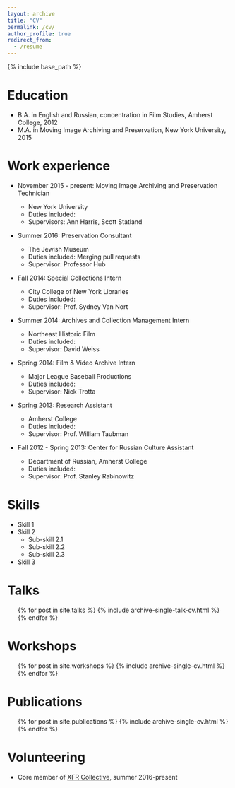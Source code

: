 ```yaml
---
layout: archive
title: "CV"
permalink: /cv/
author_profile: true
redirect_from:
  - /resume
---
```


{% include base_path %}

Education
======
* B.A. in English and Russian, concentration in Film Studies, Amherst College, 2012
* M.A. in Moving Image Archiving and Preservation, New York University, 2015

Work experience
======
* November 2015 - present: Moving Image Archiving and Preservation Technician
  * New York University
  * Duties included:
  * Supervisors: Ann Harris, Scott Statland

* Summer 2016: Preservation Consultant
  * The Jewish Museum
  * Duties included: Merging pull requests
  * Supervisor: Professor Hub

* Fall 2014: Special Collections Intern
  * City College of New York Libraries
  * Duties included:
  * Supervisor: Prof. Sydney Van Nort

* Summer 2014: Archives and Collection Management Intern
  * Northeast Historic Film
  * Duties included:
  * Supervisor: David Weiss

* Spring 2014: Film & Video Archive Intern
  * Major League Baseball Productions
  * Duties included:
  * Supervisor: Nick Trotta

* Spring 2013: Research Assistant
  * Amherst College
  * Duties included:
  * Supervisor: Prof. William Taubman

* Fall 2012 - Spring 2013: Center for Russian Culture Assistant
  * Department of Russian, Amherst College
  * Duties included:
  * Supervisor: Prof. Stanley Rabinowitz



Skills
======
* Skill 1
* Skill 2
  * Sub-skill 2.1
  * Sub-skill 2.2
  * Sub-skill 2.3
* Skill 3


Talks
======
  <ul>{% for post in site.talks %}
    {% include archive-single-talk-cv.html %}
  {% endfor %}</ul>

Workshops
======
  <ul>{% for post in site.workshops %}
    {% include archive-single-cv.html %}
  {% endfor %}</ul>

Publications
======
  <ul>{% for post in site.publications %}
    {% include archive-single-cv.html %}
  {% endfor %}</ul>

Volunteering
======
* Core member of [XFR Collective](https://xfrcollective.wordpress.com), summer 2016-present
